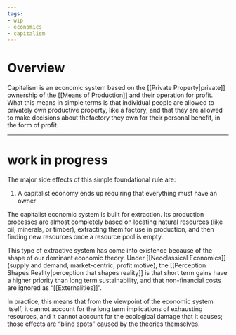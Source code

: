 ```yaml
---
tags:
- wip
- economics
- capitalism
---
```

# Overview
Capitalism is an economic system based on the [[Private Property|private]] ownership of the [[Means of Production]] and their operation for profit. What this means in simple terms is that individual people are allowed to privately own productive property, like a factory, and that they are allowed to make decisions about thefactory they own for their personal benefit, in the form of profit.

---

# work in progress
The major side effects of this simple foundational rule are:
1) A capitalist economy ends up requiring that everything must have an owner

The capitalist economic system is built for extraction. Its production processes are almost completely based on locating natural resources (like oil, minerals, or timber), extracting them for use in production, and then finding new resources once a resource pool is empty.

This type of extractive system has come into existence because of the shape of our dominant economic theory. Under [[Neoclassical Economics]] (supply and demand, market-centric, profit motive), the [[Perception Shapes Reality|perception that shapes reality]] is that short term gains have a higher priority than long term sustainability, and that non-financial costs are ignored as “[[Externalities]]”.

In practice, this means that from the viewpoint of the economic system itself, it cannot account for the long term implications of exhausting resources, and it cannot account for the ecological damage that it causes; those effects are “blind spots” caused by the theories themselves.